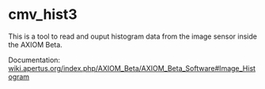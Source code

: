 # cmv_hist3

This is a tool to read and ouput histogram data from the image sensor inside the AXIOM Beta.

Documentation:
[wiki.apertus.org/index.php/AXIOM_Beta/AXIOM_Beta_Software#Image_Histogram](https://wiki.apertus.org/index.php/AXIOM_Beta/AXIOM_Beta_Software#Image_Histogram)
